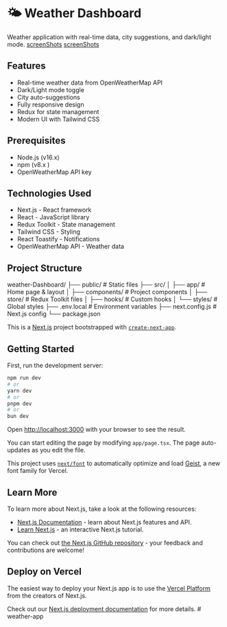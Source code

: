 # 🌤️ Weather Dashboard


Weather application with real-time data, city suggestions, and dark/light mode.
[screenShots](public/darkMode.PNG)
[screenShots](public/lightMood.PNG)


## Features
- Real-time weather data from OpenWeatherMap API
- Dark/Light mode toggle
- City auto-suggestions
- Fully responsive design
- Redux for state management
-  Modern UI with Tailwind CSS

## Prerequisites
- Node.js (v16.x)
- npm (v8.x )
- OpenWeatherMap API key


## Technologies Used
- Next.js - React framework
- React - JavaScript library
- Redux Toolkit - State management
- Tailwind CSS - Styling
- React Toastify - Notifications
- OpenWeatherMap API - Weather data


 ## Project Structure
 weather-Dashboard/
├── public/            # Static files
├── src/
│   ├── app/           # Home page & layout
│   ├── components/    # Project components
│   ├── store/         # Redux Toolkit files
│   ├── hooks/         # Custom hooks
│   └── styles/        # Global styles
├── .env.local         # Environment variables
├── next.config.js     # Next.js config
└── package.json

This is a [Next.js](https://nextjs.org) project bootstrapped with [`create-next-app`](https://nextjs.org/docs/app/api-reference/cli/create-next-app).

## Getting Started

First, run the development server:

```bash
npm run dev
# or
yarn dev
# or
pnpm dev
# or
bun dev
```

Open [http://localhost:3000](http://localhost:3000) with your browser to see the result.

You can start editing the page by modifying `app/page.tsx`. The page auto-updates as you edit the file.

This project uses [`next/font`](https://nextjs.org/docs/app/building-your-application/optimizing/fonts) to automatically optimize and load [Geist](https://vercel.com/font), a new font family for Vercel.

## Learn More

To learn more about Next.js, take a look at the following resources:

- [Next.js Documentation](https://nextjs.org/docs) - learn about Next.js features and API.
- [Learn Next.js](https://nextjs.org/learn) - an interactive Next.js tutorial.

You can check out [the Next.js GitHub repository](https://github.com/vercel/next.js) - your feedback and contributions are welcome!

## Deploy on Vercel

The easiest way to deploy your Next.js app is to use the [Vercel Platform](https://vercel.com/new?utm_medium=default-template&filter=next.js&utm_source=create-next-app&utm_campaign=create-next-app-readme) from the creators of Next.js.

Check out our [Next.js deployment documentation](https://nextjs.org/docs/app/building-your-application/deploying) for more details.
#   w e a t h e r - a p p  
 